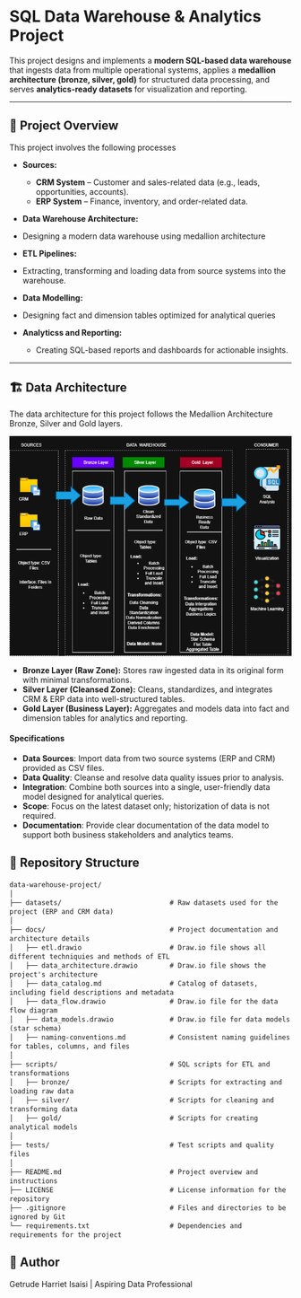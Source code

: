 # SQL Data Warehouse & Analytics Project  

This project designs and implements a **modern SQL-based data warehouse** that ingests data from multiple operational systems, applies a **medallion architecture (bronze, silver, gold)** for structured data processing, and serves **analytics-ready datasets** for visualization and reporting.  

---

## 📂 Project Overview  
This project involves the following processes

- **Sources:**  
  - **CRM System** – Customer and sales-related data (e.g., leads, opportunities, accounts).  
  - **ERP System** – Finance, inventory, and order-related data.  

- **Data Warehouse Architecture:**
- Designing a modern data warehouse using medallion architecture

- **ETL Pipelines:**
- Extracting, transforming and loading data from source systems into the warehouse.

- **Data Modelling:**
- Designing fact and dimension tables optimized for analytical queries
  
- **Analyticss and Reporting:**  
  - Creating SQL-based reports and dashboards for actionable insights.  

---

## 🏗️ Data Architecture
The data architecture for this project follows the Medallion Architecture Bronze, Silver and Gold layers.

![Data Architecture](https://github.com/getrudeHarriet/SQL-data-warehouse-project/blob/main/docs/Data%20architect.drawio.png)  
 
  - **Bronze Layer (Raw Zone):** Stores raw ingested data in its original form with minimal transformations.  
  - **Silver Layer (Cleansed Zone):** Cleans, standardizes, and integrates CRM & ERP data into well-structured tables.  
  - **Gold Layer (Business Layer):** Aggregates and models data into fact and dimension tables for analytics and reporting.  



#### Specifications
- **Data Sources**: Import data from two source systems (ERP and CRM) provided as CSV files.
- **Data Quality**: Cleanse and resolve data quality issues prior to analysis.
- **Integration**: Combine both sources into a single, user-friendly data model designed for analytical queries.
- **Scope**: Focus on the latest dataset only; historization of data is not required.
- **Documentation**: Provide clear documentation of the data model to support both business stakeholders and analytics teams.


## 📂 Repository Structure
```
data-warehouse-project/
│
├── datasets/                           # Raw datasets used for the project (ERP and CRM data)
│
├── docs/                               # Project documentation and architecture details
│   ├── etl.drawio                      # Draw.io file shows all different techniquies and methods of ETL
│   ├── data_architecture.drawio        # Draw.io file shows the project's architecture
│   ├── data_catalog.md                 # Catalog of datasets, including field descriptions and metadata
│   ├── data_flow.drawio                # Draw.io file for the data flow diagram
│   ├── data_models.drawio              # Draw.io file for data models (star schema)
│   ├── naming-conventions.md           # Consistent naming guidelines for tables, columns, and files
│
├── scripts/                            # SQL scripts for ETL and transformations
│   ├── bronze/                         # Scripts for extracting and loading raw data
│   ├── silver/                         # Scripts for cleaning and transforming data
│   ├── gold/                           # Scripts for creating analytical models
│
├── tests/                              # Test scripts and quality files
│
├── README.md                           # Project overview and instructions
├── LICENSE                             # License information for the repository
├── .gitignore                          # Files and directories to be ignored by Git
└── requirements.txt                    # Dependencies and requirements for the project
```

## 🌟 Author
Getrude Harriet Isaisi | Aspiring Data Professional

